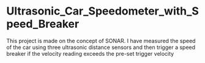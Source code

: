 # Ultrasonic_Car_Speedometer_with_Speed_Breaker
This project is made on the concept of SONAR. I have measured the speed of the car using three ultrasonic distance sensors and then trigger a speed breaker if the velocity reading exceeds the pre-set trigger velocity 
